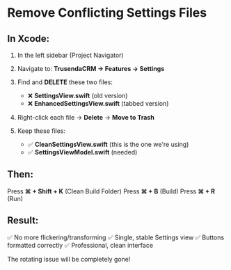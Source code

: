 # Remove Conflicting Settings Files

## In Xcode:

1. In the left sidebar (Project Navigator)
2. Navigate to: **TrusendaCRM → Features → Settings**
3. Find and **DELETE** these two files:
   - ❌ **SettingsView.swift** (old version)
   - ❌ **EnhancedSettingsView.swift** (tabbed version)

4. Right-click each file → **Delete** → **Move to Trash**

5. Keep these files:
   - ✅ **CleanSettingsView.swift** (this is the one we're using)
   - ✅ **SettingsViewModel.swift** (needed)

## Then:

Press **⌘ + Shift + K** (Clean Build Folder)
Press **⌘ + B** (Build)
Press **⌘ + R** (Run)

## Result:

✅ No more flickering/transforming
✅ Single, stable Settings view
✅ Buttons formatted correctly
✅ Professional, clean interface

The rotating issue will be completely gone!


